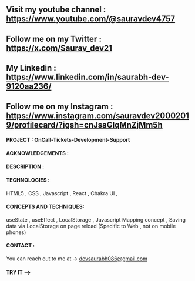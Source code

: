## Visit my youtube channel : https://www.youtube.com/@sauravdev4757
## Follow me on my Twitter : https://x.com/Saurav_dev21
## My Linkedin : https://www.linkedin.com/in/saurabh-dev-9120aa236/
## Follow me on my Instagram : https://www.instagram.com/sauravdev20002019/profilecard/?igsh=cnJsaGlqMnZjMm5h

#### PROJECT : OnCall-Tickets-Development-Support



#### ACKNOWLEDGEMENTS :

#### DESCRIPTION :

#### TECHNOLOGIES :
HTML5 , CSS , Javascript , React , Chakra UI , 

#### CONCEPTS AND TECHNIQUES:
useState , useEffect , LocalStorage , Javascript Mapping concept , Saving data via LocalStorage on page reload (Specific to Web , not on mobile phones)

#### CONTACT :

You can reach out to me at -> devsaurabh086@gmail.com

#### TRY IT --> 

